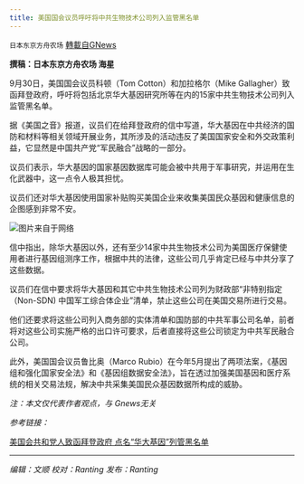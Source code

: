 ```yaml
---
title: 美国国会议员呼吁将中共生物技术公司列入监管黑名单
---
```

`日本东京方舟农场` [轉載自GNews](https://gnews.org/zh-hans/1569430/)

**撰稿：日本东京方舟农场 海星**

9月30日，美国国会议员科顿（Tom Cotton）和加拉格尔（Mike Gallagher）致函拜登政府，呼吁将包括北京华大基因研究所等在内的15家中共生物技术公司列入监管黑名单。

据《美国之音》报道，议员们在给拜登政府的信中写道，华大基因在中共经济的国防和材料等相关领域开展业务，其所涉及的活动违反了美国国家安全和外交政策利益，它显然是中国共产党“军民融合”战略的一部分。

议员们表示，华大基因的国家基因数据库可能会被中共用于军事研究，并运用在生化武器中，这一点令人极其担忧。

议员们还对华大基因使用国家补贴购买美国企业来收集美国民众基因和健康信息的企图感到非常不安。

![](https://assets.gnews.org/wp-content/uploads/2021/10/微信图片_20211002185301.png)图片来自于网络

信中指出，除华大基因以外，还有至少14家中共生物技术公司为美国医疗保健使用者进行基因组测序工作，根据中共的法律，这些公司几乎肯定已经与中共分享了这些数据。

议员们在信中要求将华大基因和其它中共生物技术公司列为财政部“非特别指定（Non-SDN) 中国军工综合体企业”清单，禁止这些公司在美国交易所进行交易。

他们还要求将这些公司列入商务部的实体清单和国防部的中共军事公司名单，前者将对这些公司实施严格的出口许可要求，后者直接将这些公司锁定为中共军民融合公司。

此外，美国国会议员鲁比奥（Marco Rubio）在今年5月提出了两项法案，《基因组和强化国家安全法》和《基因组数据安全法》，旨在透过加强美国基因和医疗系统的相关交易法规，解决中共采集美国民众基因数据所构成的威胁。

*注：本文仅代表作者观点，与 Gnews无关*

*参考链接：*

[美国会共和党人致函拜登政府 点名“华大基因”列管黑名单](https://www.voachinese.com/a/us-lawmakers-letter-biden-admin-blacklist-bgi-20211001/6254372.html)

* * *

*编辑：文顺 校对：Ranting 发布：Ranting*
